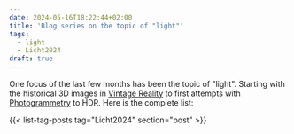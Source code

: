 ```yaml
---
date: 2024-05-16T18:22:44+02:00
title: 'Blog series on the topic of "light"'
tags:
  - light
  - Licht2024
draft: true
---
```


One focus of the last few months has been the topic of "light". Starting with the historical 3D images in [Vintage Reality](https://vintagereality.projektemacher.org/) to first attempts with [Photogrammetry](https://christianmahnke.de/post/3d-models/) to HDR. Here is the complete list:

{{< list-tag-posts tag="Licht2024" section="post" >}}
